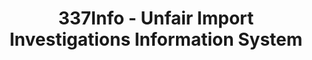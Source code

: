 ---
bigquery: https://console.cloud.google.com/bigquery?p=patents-public-data&d=usitc_investigations&page=dataset&project=sheets-management-319211
citation: US International Trade Commission 337Info Unfair Import Investigations Information
  System
contributors: US International Trade Comission
cost: None
description: US International Trade Commission 337Info Unfair Import Investigations
  Information System contains data on investigations done under Section 337. Section
  337 declares the infringement of certain statutory intellectual property rights
  and other forms of unfair competition in import trade to be unlawful practices.
  Most Section 337 investigations involve allegations of patent or registered trademark
  infringement.
documentation: FAQ and tutorial available on the site
last_edit: 04/12/2022, 13:44:18
location: https://pubapps2.usitc.gov/337external/
maintained_by: US International Trade Comission
schema_fields:
- scheduledEndDateEvidHear
- copyrightNumbers
- dateCreated
- finalDetNoViolation
- aljAssigned
- currentStatus
- finalIdOnViolationIssue
- id
- finalDetViolation
- currentActiveALJ
- investigationTermDate
- markmanHearing
- ouiiParticipation
- docketNo
- cafcAppeals
- internalRemand
- dateOfPublicationFrNotice
- gcAttorney
- teoIdDueDate
- investigationType
- endDateMarkmanHearing
- issueDateOtherNonFinal
- publication_number
- teoIdIssueDate
- patentNumbers
- actualStartDateEvidHear
- lastUpdated
- scheduledStartDateEvidHear
- dateComplaintFiled
- actualEndDateEvidHear
- patentNumber
- investigationNo
- teoReliefGranted
- htsNumbers
- invUnfairAct
- startDateMarkmanHearing
- ouiiAttorney
- respondent
- title
- trademarkNumbers
- teoProceedingInvolved
- finalIdOnViolationDue
- targetDate
- complainant
shortname: unfair_import_investigations
tags:
- import
- legal
- trade
timeframe: 2008-2021 (prior to 2008 downloadable as a JSON file)
title: 337Info - Unfair Import Investigations Information System
uuid: 2721f5ec-e599-4890-9265-9706719fc71e
---